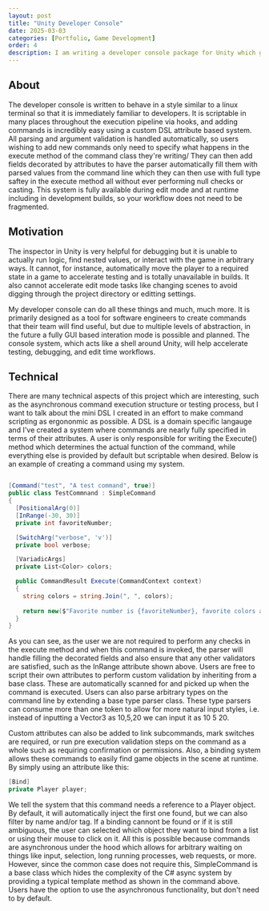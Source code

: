 ```yaml
---
layout: post
title: "Unity Developer Console"
date: 2025-03-03
categories: [Portfolio, Game Development]
order: 4
description: I am writing a developer console package for Unity which gives massive levels of control over a project during edit mode and runtime.
---
```



## About
The developer console is written to behave in a style similar to a linux terminal so that it is immediately familiar to developers. It is scriptable in many places throughout the execution pipeline via hooks, and adding commands is incredibly easy using a custom DSL attribute based system. All parsing and argument validation is handled automatically, so users wishing to add new commands only need to specify what happens in the execute method of the command class they're writing/ They can then add fields decorated by attributes to have the parser automatically fill them with parsed values from the command line which they can then use with full type saftey in the execute method all without ever performing null checks or casting. This system is fully available during edit mode and at runtime including in development builds, so your workflow does not need to be fragmented. 

## Motivation
The inspector in Unity is very helpful for debugging but it is unable to actually run logic, find nested values, or interact with the game in arbitrary ways. It cannot, for instance, automatically move the player to a required state in a game to accelerate testing and is totally unavailable in builds. It also cannot accelerate edit mode tasks like changing scenes to avoid digging through the project directory or editting settings. 

My developer console can do all these things and much, much more. It is primarily designed as a tool for software engineers to create commands that their team will find useful, but due to multiple levels of abstraction, in the future a fully GUI based interation mode is possible and planned. The console system, which acts like a shell around Unity, will help accelerate testing, debugging, and edit time workflows.

## Technical
There are many technical aspects of this project which are interesting, such as the asynchronous command execution structure or testing process, but I want to talk about the mini DSL I created in an effort to make command scripting as ergononmic as possible. A DSL is a domain specific langauge and I've created a system where commands are nearly fully specified in terms of their attributes. A user is only responsible for writing the Execute() method which determines the actual function of the command, while everything else is provided by default but scriptable when desired. Below is an example of creating a command using my system.

```c#

[Command("test", "A test command", true)]
public class TestCommnand : SimpleCommand
{
  [PositionalArg(0)]
  [InRange(-30, 30)]
  private int favoriteNumber;

  [SwitchArg("verbose", 'v')]
  private bool verbose;

  [VariadicArgs]
  private List<Color> colors;

  public CommandResult Execute(CommandContext context)
  {
    string colors = string.Join(", ", colors);
    
    return new($"Favorite number is {favoriteNumber}, favorite colors are {colors}, and verbose = {verbose}.");
  }
}
```

As you can see, as the user we are not required to perform any checks in the execute method and when this command is invoked, the parser will handle filling the decorated fields and also ensure that any other validators are satisfied, such as the InRange attribute shown above. Users are free to script their own attributes to perform custom validation by inheriting from a base class. These are automatically scanned for and picked up when the command is executed. Users can also parse arbitrary types on the command line by extending a base type parser class. These type parsers can consume more than one token to allow for more natural input styles, i.e. instead of inputting a Vector3 as 10,5,20 we can input it as 10 5 20.

Custom attributes can also be added to link subcommands, mark switches are required, or run pre execution validation steps on the command as a whole such as requiring confirmation or permissions. Also, a binding system allows these commands to easily find game objects in the scene at runtime. By simply using an attribute like this:

```c#
[Bind]
private Player player;
```

We tell the system that this command needs a reference to a Player object. By default, it will automatically inject the first one found, but we can also filter by name and/or tag. If a binding cannont be found or if it is still ambiguous, the user can selected which object they want to bind from a list or using their mouse to click on it. All this is possible because commands are asynchronous under the hood which allows for arbitrary waiting on things like input, selection, long running processes, web requests, or more. However, since the common case does not require this, SimpleCommand is a base class which hides the complexity of the C# async system by providing a typical template method as shown in the command above. Users have the option to use the asynchronous functionality, but don't need to by default.
